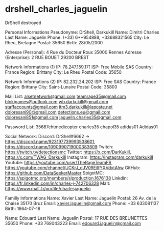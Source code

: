 # drshell_charles_jaguelin
DrShell destroyed 

Personal Informations
Pseudonyme: DrShell, Darkukill
Name: Dimitri Charles
Last Name: Jaguelin
Phone: (+33) 6**954888, +33688321565
City: Le Rheu, Bretagne 
Postal: 35650
Birth: 28/05/2000
 
Adresse (Personal): 4 Rue du Docteur Roux 35000 Rennes
Adresse (Enterprise): 2 RUE BOUET 29200 BREST
 
Network Informations (1)
IP: 78.247.159.171
ISP: Free Mobile SAS
Country: France
Region: Brittany
City: Le Rheu
Postal Code: 35650
 
Network Informations (2)
IP: 82.232.24.202
ISP: Free SAS
Country: France
Region: Brittany
City: Saint-Lunaire
Postal Code: 35800
 
Mail List:
alsetnetwork@gmail.com 
teamrage35@gmail.com 
blokigames@outlook.com 
wb.darkukill@gmail.com 
staffaccounts@gmail.com
itm3.darkukill@laposte.net
doloresani90@gmail.com
detections.eu@gmail.com
doloresani851@gmail.com
jaguelin.charles35@gmail.com
 
Password List:
35687chtmedicopter 
charles35 
chapol35 
adidas01 
Adidas01
 
Social Network:
Discord: DrShell#6662 -> https://discord.name/923197739993538601, https://discord.name/1090990719000383609
Twitch: https://twitch.tv/detectionsmc
Twitter: https://x.com/DarKukill, https://x.com/TWAG_Darkukill
Instagram: https://instagram.com/darkukill
Youtube: https://youtube.com/user/TheRageTeamFR, https://youtube.com/channel/UCKrJ_dJV09EiIfYXVdxtAhw
GitHub: https://github.com/DataSeekerMaster
SpigotMC: https://spigotmc.org/members/slproduction.1676138
Linkdin: https://fr.linkedin.com/in/charles-j-742706328
Malt: https://www.malt.fr/profile/charlesjaguelin
 
Familly Informations
Name: Xavier 
Last Name: Jaguelin
Postal: 26 Av. de la Chaise 35170 Bruz
Email: xavier.jaguelin@gmail.com
Phone: +33 633081137
Birth: 1964-07-18
 
Name: Edouard 
Last Name: Jaguelin
Postal: 17 RUE DES BREUNETTES 35650 
Phone: +33 769043223
Email: edouard.jaguelin@gmail.com
